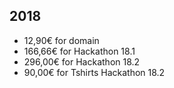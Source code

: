 2018
----

- 12,90€ for domain
- 166,66€ for Hackathon 18.1
- 296,00€ for Hackathon 18.2
- 90,00€ for Tshirts Hackathon 18.2
